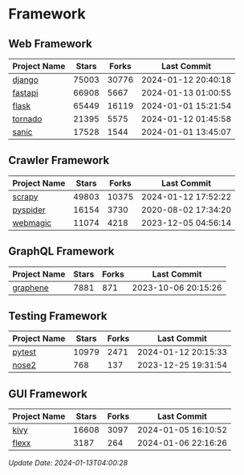 # Framework

## Web Framework
| Project Name | Stars | Forks | Last Commit |
| ------------ | ----- | ----- | ----------- |
| [django](https://github.com/django/django) | 75003 | 30776 | 2024-01-12 20:40:18 |
| [fastapi](https://github.com/tiangolo/fastapi) | 66908 | 5667 | 2024-01-13 01:00:55 |
| [flask](https://github.com/pallets/flask) | 65449 | 16119 | 2024-01-01 15:21:54 |
| [tornado](https://github.com/tornadoweb/tornado) | 21395 | 5575 | 2024-01-12 01:45:58 |
| [sanic](https://github.com/sanic-org/sanic) | 17528 | 1544 | 2024-01-01 13:45:07 |

## Crawler Framework
| Project Name | Stars | Forks | Last Commit |
| ------------ | ----- | ----- | ----------- |
| [scrapy](https://github.com/scrapy/scrapy) | 49803 | 10375 | 2024-01-12 17:52:22 |
| [pyspider](https://github.com/binux/pyspider) | 16154 | 3730 | 2020-08-02 17:34:20 |
| [webmagic](https://github.com/code4craft/webmagic) | 11074 | 4218 | 2023-12-05 04:56:14 |

## GraphQL Framework
| Project Name | Stars | Forks | Last Commit |
| ------------ | ----- | ----- | ----------- |
| [graphene](https://github.com/graphql-python/graphene) | 7881 | 871 | 2023-10-06 20:15:26 |

## Testing Framework
| Project Name | Stars | Forks | Last Commit |
| ------------ | ----- | ----- | ----------- |
| [pytest](https://github.com/pytest-dev/pytest) | 10979 | 2471 | 2024-01-12 20:15:33 |
| [nose2](https://github.com/nose-devs/nose2) | 768 | 137 | 2023-12-25 19:31:54 |

## GUI Framework
| Project Name | Stars | Forks | Last Commit |
| ------------ | ----- | ----- | ----------- |
| [kivy](https://github.com/kivy/kivy) | 16608 | 3097 | 2024-01-05 16:10:52 |
| [flexx](https://github.com/flexxui/flexx) | 3187 | 264 | 2024-01-06 22:16:26 |

*Update Date: 2024-01-13T04:00:28*